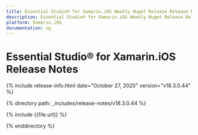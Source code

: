 ```yaml
---
title: Essential Studio® for Xamarin.iOS Weekly Nuget Release Release Notes  
description: Essential Studio® for Xamarin.iOS Weekly Nuget Release Release Notes  
platform: Xamarin.iOS
documentation: ug
---
```


# Essential Studio® for Xamarin.iOS  Release Notes  

{% include release-info.html date="October 27, 2020"  version="v18.3.0.44" %} 


{% directory path: _includes/release-notes/v18.3.0.44 %}

{% include {{file.url}} %}

{% enddirectory %}